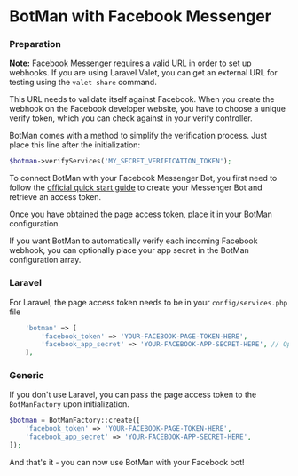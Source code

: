 # BotMan with Facebook Messenger

### Preparation

**Note:** Facebook Messenger requires a valid URL in order to set up webhooks. If you are using Laravel Valet, you can get an external URL for testing using the `valet share` command.

This URL needs to validate itself against Facebook. When you create the webhook on the Facebook developer website, you have to choose a unique
verify token, which you can check against in your verify controller.

BotMan comes with a method to simplify the verification process. Just place this line after the initialization:

```php
$botman->verifyServices('MY_SECRET_VERIFICATION_TOKEN');
```

To connect BotMan with your Facebook Messenger Bot, you first need to follow the [official quick start guide](https://developers.facebook.com/docs/messenger-platform/guides/quick-start) to create your Messenger Bot and retrieve an access token.

Once you have obtained the page access token, place it in your BotMan configuration.

If you want BotMan to automatically verify each incoming Facebook webhook, you can optionally place your app secret in the BotMan configuration array.

### Laravel

For Laravel, the page access token needs to be in your `config/services.php` file

```php
    'botman' => [
    	'facebook_token' => 'YOUR-FACEBOOK-PAGE-TOKEN-HERE',
    	'facebook_app_secret' => 'YOUR-FACEBOOK-APP-SECRET-HERE', // Optional - this is used to verify incoming API calls
    ],
```

### Generic

If you don't use Laravel, you can pass the page access token to the `BotManFactory` upon initialization.


```php
$botman = BotManFactory::create([
    'facebook_token' => 'YOUR-FACEBOOK-PAGE-TOKEN-HERE',
    'facebook_app_secret' => 'YOUR-FACEBOOK-APP-SECRET-HERE',
]);
```

And that's it - you can now use BotMan with your Facebook bot!
